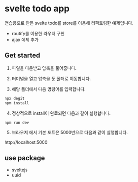 
# svelte todo app
연습용으로 만든 svelte todo를 store를 이용해 리팩토링한 예제입니다. 
+ routify를 이용한 라우터 구현
+ ajax 예제 추가


## Get started

1. 파일을 다운받고 압축을 풀어줍니다. 

2. 터미널을 열고 압축을 푼 폴더로 이동합니다. 

3. 해당 폴더에서 다음 명령어를 입력합니다. 

```bash
npx degit
npm install
```

4. 정상적으로 install이 완료되면 다음과 같이 실행합니다. 

```bash
npm run dev
```

5. 브라우저 에서 기본 포트은 5000번으로 다음과 같이 실행합니다. 

http://localhost:5000


## use package
 - sveltejs
 - uuid
 